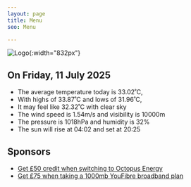 ```yaml
---
layout: page
title: Menu
seo: Menu

---
```


![Logo](/images/logo.jpg){:width="832px"}

<!-- weather_marker starts -->
## On Friday, 11 July 2025

- The average temperature today is 33.02˚C,
- With highs of 33.87˚C and lows of 31.96˚C,
- It may feel like 32.32˚C with clear sky
- The wind speed is 1.54m/s and visibility is 10000m
- The pressure is 1018hPa and humidity is 32%
- The sun will rise at 04:02 and set at 20:25

<!-- weather_marker ends -->

## Sponsors

- [Get £50 credit when switching to Octopus Energy](https://bit.ly/3oD1nnS)
- [Get £75 when taking a 1000mb YouFibre broadband plan](https://aklam.io/91zWhU?)
